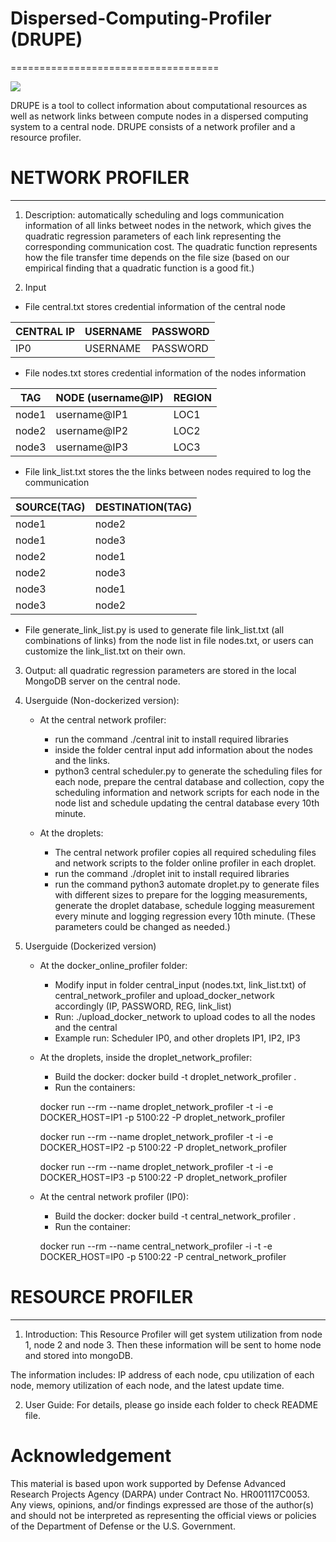 # Dispersed-Computing-Profiler (DRUPE)
====================================

<a> <img src=https://cdn.rawgit.com/ANRGUSC/DRUPE/34792460/drupecolortext.svg> </a>

DRUPE  is a tool to collect information about computational resources as well as network links between compute nodes in a dispersed computing system to a central node. DRUPE consists of a network profiler and a resource profiler.

# NETWORK PROFILER
----------------

1. Description: automatically scheduling and logs communication information of all links betweet nodes in the network, which gives the quadratic regression parameters of each link representing the corresponding communication cost. The quadratic function represents how the file transfer time depends on the file size (based on our empirical finding that a quadratic function is a good fit.)

2. Input

- File central.txt stores credential information of the central node

| CENTRAL IP     | USERNAME |  PASSWORD |
| -------------- | -------- | --------  |
| IP0            | USERNAME |  PASSWORD |

- File nodes.txt stores credential information of the nodes information

|TAG    |  NODE (username@IP)    | REGION  |
|-----  |  --------------------- | ------  |
|node1  |  username@IP1          | LOC1    |
|node2  |  username@IP2          | LOC2    |
|node3  |  username@IP3          | LOC3    |

- File link_list.txt stores the the links between nodes required to log the communication

|SOURCE(TAG) |   DESTINATION(TAG)   |
|----------- |   ----------------   |
|node1       |   node2              |
|node1       |   node3              |
|node2       |   node1              |
|node2       |   node3              |
|node3       |   node1              |
|node3       |   node2              |

* File generate_link_list.py is used to generate file link_list.txt (all combinations of links) from the node list in file nodes.txt, or users can customize the link_list.txt on their own.

3. Output: all quadratic regression parameters are stored in the local MongoDB server on the central node.

4. Userguide (Non-dockerized version):

    * At the central network profiler:
        * run the command ./central init to install required libraries
        * inside the folder central input add information about the nodes and the links.
        * python3 central scheduler.py to generate the scheduling files for each node, prepare the central database and collection, copy the scheduling information and network scripts for each node in the node list and schedule updating the central database every 10th minute.

    * At the droplets:
        * The central network profiler copies all required scheduling files and network scripts to the folder online profiler in each droplet.
        * run the command ./droplet init to install required libraries
        * run the command python3 automate droplet.py to generate files with different sizes to prepare for the logging measurements, generate the droplet database, schedule logging measurement every minute and logging regression every 10th minute. (These parameters could be changed as needed.)

5. Userguide (Dockerized version)

    * At the docker_online_profiler folder:
        * Modify input in folder central_input (nodes.txt, link_list.txt) of central_network_profiler and upload_docker_network accordingly (IP, PASSWORD, REG, link_list)
        * Run: ./upload_docker_network to upload codes to all the nodes and the central
        * Example run: Scheduler IP0, and other droplets IP1, IP2, IP3

    * At the droplets, inside the droplet_network_profiler:
        * Build the docker: docker build -t droplet_network_profiler .
        * Run the containers:

        docker run --rm --name droplet_network_profiler -t -i -e DOCKER_HOST=IP1 -p 5100:22 -P droplet_network_profiler

        docker run --rm --name droplet_network_profiler -t -i -e DOCKER_HOST=IP2 -p 5100:22 -P droplet_network_profiler

        docker run --rm --name droplet_network_profiler -t -i -e DOCKER_HOST=IP3 -p 5100:22 -P droplet_network_profiler

    * At the central network profiler (IP0):
        * Build the docker: docker build -t central_network_profiler .
        * Run the container:

        docker run --rm --name  central_network_profiler -i -t -e DOCKER_HOST=IP0 -p 5100:22 -P central_network_profiler

# RESOURCE PROFILER
-------------------------
1. Introduction:
This Resource Profiler will get system utilization from node 1, node 2 and node 3. Then these information will be sent to home node and stored into mongoDB.

The information includes: IP address of each node, cpu utilization of each node, memory utilization of each node, and the latest update time.

2. User Guide:
For details, please go inside each folder to check README file.


# Acknowledgement

This material is based upon work supported by Defense Advanced Research Projects Agency (DARPA) under Contract No. HR001117C0053. Any views, opinions, and/or findings expressed are those of the author(s) and should not be interpreted as representing the official views or policies of the Department of Defense or the U.S. Government.

